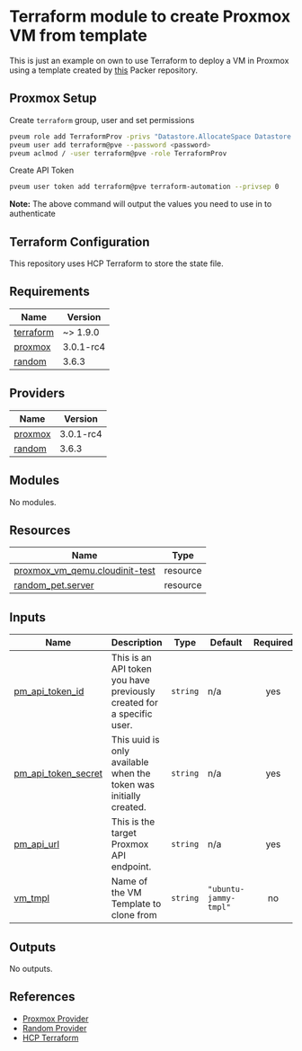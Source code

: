 # Terraform module to create Proxmox VM from template

This is just an example on own to use Terraform to deploy a VM in Proxmox using a template created by [this](https://github.com/bcochofel/packer-proxmox-ubuntu) Packer repository.

## Proxmox Setup

Create ```terraform``` group, user and set permissions

```bash
pveum role add TerraformProv -privs "Datastore.AllocateSpace Datastore.AllocateTemplate Datastore.Audit Pool.Allocate Sys.Audit Sys.Console Sys.Modify VM.Allocate VM.Audit VM.Clone VM.Config.CDROM VM.Config.Cloudinit VM.Config.CPU VM.Config.Disk VM.Config.HWType VM.Config.Memory VM.Config.Network VM.Config.Options VM.Migrate VM.Monitor VM.PowerMgmt SDN.Use"
pveum user add terraform@pve --password <password>
pveum aclmod / -user terraform@pve -role TerraformProv
```

Create API Token

```bash
pveum user token add terraform@pve terraform-automation --privsep 0
```

**Note:** The above command will output the values you need to use in to authenticate

## Terraform Configuration

This repository uses HCP Terraform to store the state file.

<!-- BEGINNING OF PRE-COMMIT-TERRAFORM DOCS HOOK -->
## Requirements

| Name | Version |
|------|---------|
| <a name="requirement_terraform"></a> [terraform](#requirement\_terraform) | ~> 1.9.0 |
| <a name="requirement_proxmox"></a> [proxmox](#requirement\_proxmox) | 3.0.1-rc4 |
| <a name="requirement_random"></a> [random](#requirement\_random) | 3.6.3 |

## Providers

| Name | Version |
|------|---------|
| <a name="provider_proxmox"></a> [proxmox](#provider\_proxmox) | 3.0.1-rc4 |
| <a name="provider_random"></a> [random](#provider\_random) | 3.6.3 |

## Modules

No modules.

## Resources

| Name | Type |
|------|------|
| [proxmox_vm_qemu.cloudinit-test](https://registry.terraform.io/providers/Telmate/proxmox/3.0.1-rc4/docs/resources/vm_qemu) | resource |
| [random_pet.server](https://registry.terraform.io/providers/hashicorp/random/3.6.3/docs/resources/pet) | resource |

## Inputs

| Name | Description | Type | Default | Required |
|------|-------------|------|---------|:--------:|
| <a name="input_pm_api_token_id"></a> [pm\_api\_token\_id](#input\_pm\_api\_token\_id) | This is an API token you have previously created for a specific user. | `string` | n/a | yes |
| <a name="input_pm_api_token_secret"></a> [pm\_api\_token\_secret](#input\_pm\_api\_token\_secret) | This uuid is only available when the token was initially created. | `string` | n/a | yes |
| <a name="input_pm_api_url"></a> [pm\_api\_url](#input\_pm\_api\_url) | This is the target Proxmox API endpoint. | `string` | n/a | yes |
| <a name="input_vm_tmpl"></a> [vm\_tmpl](#input\_vm\_tmpl) | Name of the VM Template to clone from | `string` | `"ubuntu-jammy-tmpl"` | no |

## Outputs

No outputs.
<!-- END OF PRE-COMMIT-TERRAFORM DOCS HOOK -->

## References

- [Proxmox Provider](https://registry.terraform.io/providers/Telmate/proxmox/latest/docs)
- [Random Provider](https://registry.terraform.io/providers/hashicorp/random/latest/docs)
- [HCP Terraform](https://app.terraform.io)
